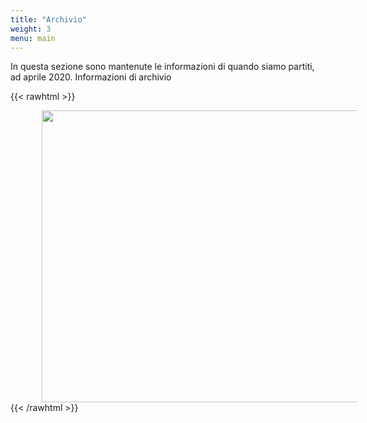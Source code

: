 ```yaml
---
title: "Archivio"
weight: 3
menu: main
---
```


In questa sezione sono mantenute le informazioni di quando siamo partiti, ad aprile 2020. Informazioni di archivio

{{< rawhtml >}}
<div align=”center”><img src="/images/foto-varie/affissioni2.jpg" vspace=”50″ hspace="50" width="700px" height="467px" /></div>
{{< /rawhtml >}}